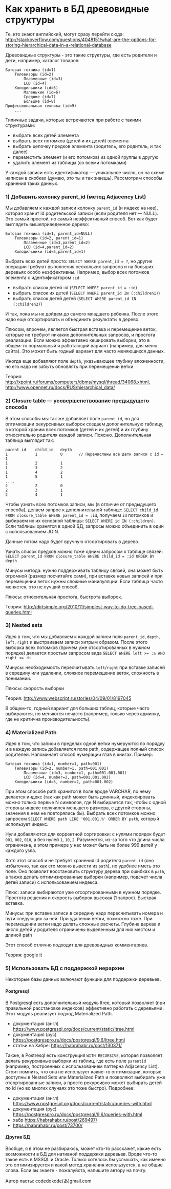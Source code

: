 # Как хранить в БД древовидные структуры

Те, кто знают английский, могут сразу перейти сюда: <http://stackoverflow.com/questions/4048151/what-are-the-options-for-storing-hierarchical-data-in-a-relational-database>

Древовидные структуры - это такие структуры, где есть родители и дети, например, каталог товаров: 

    Бытовая техника (id=1)
        Телевизоры (id=2)
            Плазменные (id=3)
            LCD (id=4)   
        Холодильники (id=5)
            Маленькие (id=6)
            Средние (id=7)
            Большие (id=8)
    Профессиональная техника (id=9)
        ...


Типичные задачи, которые встречаются при работе с такими структурами: 

- выбрать всех детей элемента
- выбрать всех потомков (детей и их детей) элемента
- выбрать цепочку предков элемента (родитель, его родитель, и так далее)
- переместить элемент (и его потомков) из одной группы в другую
- удалить элемент из таблицы (со всеми потомками)

У каждой записи есть идентификатор — уникальное число, он на схеме написан в скобках (думаю, это ты и так знаешь). Рассмотрим способы хранения таких данных. 

### 1) Добавить колонку parent_id (метод Adjacency List)

Мы добавляем к каждой записи колонку `parent_id` (и индекс на нее), которая хранит id родительской записи (если родителя нет — NULL). Это самый простой, но самый неэффективный способ.  Вот как будет выглядеть вышеприведенное дерево:

    Бытовая техника (id=1, parent_id=NULL)
        Телевизоры (id=2, parent_id=1)
            Плазменные (id=3,parent_id=2)
            LCD (id=4,parent_id=2)   
        Холодильники (id=5,parent_id=1)

Выбрать всех детей просто: `SELECT WHERE parent_id = ?`, но другие операции требуют выполнения нескольких запросов и на больших деревьях особо неэффективны. Например, выбор всех потомков элемента с идентификатором `:id`

- выбрать список детей :id  (`SELECT WHERE parent_id = :id`)
- выбрать список их детей (`SELECT WHERE parent_id IN (:children1)`)
- выбрать список детей детей (`SELECT WHERE parent_id IN (:children2)`)

И так, пока мы не дойдем до самого младшего ребенка. После этого надо еще отсортировать и объединить результаты в дерево. 

Плюсом, впрочем, является быстрая вставка и перемещение веток, которые не требуют никаких дополнительных запросов, и простота реализации. Если можно эффективно кешировать выборки, это в общем-то нормальный и работающий вариант (например, для меню сайта). Это может быть годный вариант для часто меняющихся данных.

Иногда еще добавляют поле `depth`, указывающее глубину вложенности, но его надо не забыть обновлять при перемещении ветки.

Теория: <http://xpoint.ru/forums/computers/dbms/mysql/thread/34068.xhtml>, <http://www.opennet.ru/docs/RUS/hierarchical_data/>

### 2) Closure table — усовершенствование предыдущего способа

В этом способы мы так же добавляет поле `parent_id`, но для оптимизации рекурсивных выборок создаем дополнительную таблицу, в которой храним всех потомков (детей  и их детей) и их глубину относительно родителя каждой записи. Поясню. Дополнительная таблица выглядит так:

    parent_id    child_id   depth
    1            1          0       // Перечислены все дети записи с id = 1
    1            2          1
    1            3          2
    1            4          2
    1            5          1 
    ....
    2            2          0
    2            3          1
    2            4          1

Чтобы узнать всех потомков записи, мы (в отличие от предыдущего способа), делаем запрос к дополнительной таблице: `SELECT child_id FROM closure_table WHERE parent_id = :id`, получаем `id` потомков и выбираем их их основной таблицы: `SELECT WHERE id IN (:children)`. Если таблицы хранятся в одной БД, запросы можно объединить в один с использованием JOIN.

Данные потом надо будет вручную отсортировать в дерево.

Узнать список предков можно тоже одним запросом к таблице связей: `SELECT parent_id FROM closure_table WHERE child_id = :id ORDER BY depth`

Минусы метода: нужно поддерживать таблицу связей, она может быть огромной (размер посчитайте сами), при вставке новых записей и при перемещении веток нужны сложные манипуляции. Если таблица часто меняется, это не лучший способ.

Плюсы: относительная простота, быстрота выборок.

Теория: <http://dirtsimple.org/2010/11/simplest-way-to-do-tree-based-queries.html>

### 3) Nested sets

Идея в том, что мы добавляем к каждой записи поля `parent_id`, `depth`, `left`, `right` и выстраиваем записи хитрым образом. После этого выборка всех потомков (причем уже отсортированных в нужном порядке) делается простым запросом вида `SELECT WHERE left >= :a AND right <= :b`

Минусы: необходимость пересчитывать `left`/`right` при вставке записей в середину или удалении, сложное перемещение веток, сложность в понимании.

Плюсы: скорость выборки

Теория: <http://www.webscript.ru/stories/04/09/01/8197045>

В общем-то, годный вариант для больших таблиц, которые часто выбираются, но меняются нечасто (например, только через админку, где не критична производительность).

### 4) Materialized Path

Идея в том, что записи в пределах одной ветки нумеруются по порядку и в каждую запись добавляется поле path, содержащее полный список родителей. Напоминает способ нумерации глав в книгах. Пример: 

    Бытовая техника (id=1, number=1, path=001)
        Телевизоры (id=2, number=1, path=001.001)
            Плазменные (id=3, number=1, path=001.001.001)
            LCD (id=4, number=2, path=001.001.002)   
        Холодильники (id=5, number=2, path=001.002)

При этом способе path хранится в поле вроде VARCHAR, по нему делается индекс (так как path может быть длинный, индексировать можно только первые N символов, где N выбирается так, чтобы с одной стороны индекс получился меньшего размера, с другой стороны, значения в нем не повторялись бы). Выбрать всех потомков можно запросом `SELECT WHERE path LIKE '001.001.%' ORDER BY path`, который использует индекс. 

Нули добавляются для корректной сортировки: с нулями порядок будет `001`, `002`, `010`, а без нулей `1`, `10`, `2`. Разумеется, из-за того что длина числа ограничена, в этом примере у нас может быть не более 999 детей у каждого узла.

Хотя этот способ и не требует хранения id родителя `parent_id` (оно избыточно, так как его можно вывести из `path`), но удобнее иметь это поле. Оно позволит восстановить структуру дерева при ошибках в `path`, а также делать оптимизированные выборки (например, подсчет числа детей записи) с использованием индекса.

Плюс: записи выбираются уже отсортированными в нужном порядке. Простота решения и скорость выборок высокая (1 запрос). Быстрая вставка.

Минусы: при вставке записи в середину надо пересчитывать номера и пути следующих за ней. При удалении ветки, возможно тоже. При перемещении ветки надо делать сложные расчеты. Глубина дерева и число детей у родителя ограничены выделенным для них местом и длиной path

Этот способ отлично подходит для древовидных комментариев.

Теория: google it

### 5) Использовать БД с поддержкой иерархии

Некоторые базы данных включают функции для поддержки деревьев. 

#### Postgresql

В Postgresql есть дополнительный модуль ltree, который позволяет (при правильной расстановке индексов) эффективно работать с деревьями. Этот модуль реализует подход Materialized Path.

- документация (англ) https://www.postgresql.org/docs/current/static/ltree.html
- документация (рус) https://postgrespro.ru/docs/postgresql/9.6/ltree.html
- статьи на Хабре: https://habrahabr.ru/post/130371/

Также, в Postresql есть конструкция `WITH RECURSIVE`, которая позволяет делать рекурсивные выборки из таблиц, где есть поле `parentId` (например, построенных с использованием паттерна Adjacency List). Стоит помнить, что она не использует какие-то оптимизации, которые доступны в Nested Sets или Materialized Path и позволяют выбирать уже отсортированные записи, а просто рекурсивно может выбирать детей по id (но во многих случаях это тоже быстро). Подробнее: 

- документация (англ) https://www.postgresql.org/docs/current/static/queries-with.html
- документация (рус) https://postgrespro.ru/docs/postgresql/9.6/queries-with.html
- хабр https://habrahabr.ru/post/269497/
- https://habrahabr.ru/post/73700/

#### Другие БД 

Вообще, я в этом не разбираюсь, может кто-то расскажет, какие есть возможности в БД для нативной поддержки деревьев. Вроде что-то такое есть в MSSQL и Oracle. Только хотелось бы услышать, как именно это оптимизируется и какой метод хранения используется, а не общие слова. Если вы знаете - пожалуйста, напишите автору на почту.

Автор пасты: codedokode(あ)gmail.com

